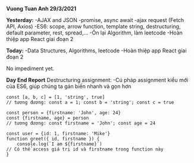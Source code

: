 **Vuong Tuan Anh 29/3/2021**

**Yesterday:**
-AJAX and JSON
-promise, async await
-ajax request (Fetch API, Axios)
-ES6: scope, arrow function, template string, destructuring, default parameter, rest, spread,...
-Ôn lại Algorithm, làm leetcode
-Hoàn thiệp app React giai đoạn 2

**Today:**
-Data Structures, Algorithms, leetcode
-Hoàn thiệp app React giai đoạn 2

No impediment yet.

<!-- ------------------------------------------ -->
**Day End Report**
Destructuring assignment:
-Cú pháp assignment kiểu mới của ES6, giúp chúng ta gán biến nhanh và gọn hơn

    const [a, b, c] = [1, 'string', true]
    // tương đương: const a = 1; const b = 'string'; const c = true
    
    const person = {firstname: 'John', age: 24}
    const {firstname, age} = person
    // tương đương: const firstname = 'John'; const age = 24
    
    const user = {id: 1, firstname: 'Mike'}
    function greet({ id, firstname }) {
        console.log(`I am ${firstname}`)
    // Có thể access giá trị id và firstname trong function này
    }